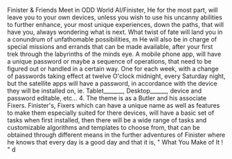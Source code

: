  Finister & Friends                                                                                                                                                         Meet in ODD World
  AI/Finister, He for the most part, will leave you to your own devices, unless you wish to use his uncanny abilities to further enhance, your most unique experiences, down the paths, that will have you, always wondering what is next. What twist of fate will land you in a conundrum of unfathomable possibilities,            m He will also be in charge of special missions and errands that can be made available, after your first trek through the labyrinths of the minds eye.  A mobile phone app, will have a unique password or maybe a sequence of operations, that need to be figured out or handled in a certain way. One for each week, with a change of passwords taking effect at twelve O'clock midnight, every Saturday night, but the satellite apps will have a password, in accordance with the device they will be installed on, ie. Tablet_______, Desktop______, device and password editable, etc...
4. The theme is as a Butler and his associate Fixers.
   Finister's, Fixers which can have a unique name as well as   features to make them especially suited for there devices, will have a basic set of tasks when first installed, then there will be a wide range of tasks and customizable algorithms and templates to choose from, that can be obtained through different means in the further  adventures of Finister where he knows that every day is a good day and that it is, " What You Make of It ! "  d                                                                                                                                                                
